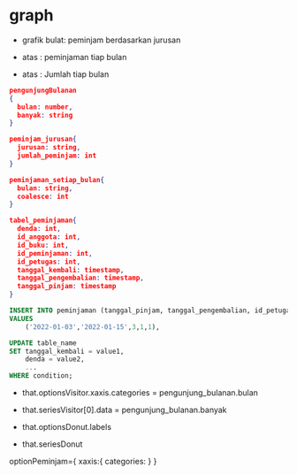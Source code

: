 # graph

- grafik bulat: peminjam berdasarkan jurusan

- atas : peminjaman tiap bulan

- atas : Jumlah tiap bulan

```json
pengunjungBulanan
{
  bulan: number,
  banyak: string
}
```

```json
peminjam_jurusan{
  jurusan: string,
  jumlah_peminjam: int
}
```

```json
peminjaman_setiap_bulan{
  bulan: string,
  coalesce: int
}
```

```json
tabel_peminjaman{
  denda: int,
  id_anggota: int,
  id_buku: int,
  id_peminjaman: int,
  id_petugas: int,
  tanggal_kembali: timestamp,
  tanggal_pengembalian: timestamp,
  tanggal_pinjam: timestamp
}
```

```sql
INSERT INTO peminjaman (tanggal_pinjam, tanggal_pengembalian, id_petugas, id_anggota, id_buku)
VALUES
	('2022-01-03','2022-01-15',3,1,1),
```

```sql
UPDATE table_name
SET tanggal_kembali = value1,
    denda = value2,
    ...
WHERE condition;
```

- that.optionsVisitor.xaxis.categories = pengunjung_bulanan.bulan

- that.seriesVisitor[0].data = pengunjung_bulanan.banyak

- that.optionsDonut.labels

- that.seriesDonut

optionPeminjam={
xaxis:{
categories:
}
}
